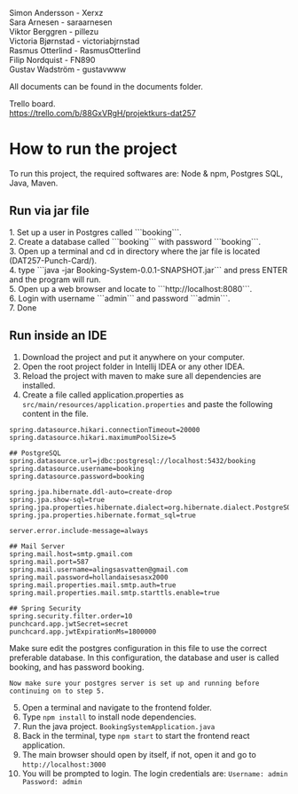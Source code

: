 Simon Andersson - Xerxz  
Sara Arnesen - saraarnesen  
Viktor Berggren - pillezu  
Victoria Bjørnstad - victoriabjrnstad  
Rasmus Otterlind - RasmusOtterlind  
Filip Nordquist - FN890  
Gustav Wadström - gustavwww   

All documents can be found in the documents folder.

Trello board.  
https://trello.com/b/88GxVRgH/projektkurs-dat257

<h1>How to run the project</h1>
To run this project, the required softwares are: Node & npm, Postgres SQL, Java, Maven.

<h2>Run via jar file</h2>
1. Set up a user in Postgres called ```booking```.  </br>
2. Create a database called ```booking``` with password ```booking```.   </br>
3. Open up a terminal and cd in directory where the jar file is located (DAT257-Punch-Card/).  </br>
4. type ```java -jar Booking-System-0.0.1-SNAPSHOT.jar``` and press ENTER and the program will run.  </br>
5. Open up a web browser and locate to ```http://localhost:8080```.  </br>
6. Login with username ```admin``` and password ```admin```.  </br>
7. Done  </br>
  

<h2>Run inside an IDE</h2>  

1. Download the project and put it anywhere on your computer.
2. Open the root project folder in Intellij IDEA or any other IDEA.
3. Reload the project with maven to make sure all dependencies are installed.
4. Create a file called application.properties as ``src/main/resources/application.properties`` and paste the following content in the file.

```
spring.datasource.hikari.connectionTimeout=20000
spring.datasource.hikari.maximumPoolSize=5

## PostgreSQL
spring.datasource.url=jdbc:postgresql://localhost:5432/booking
spring.datasource.username=booking
spring.datasource.password=booking

spring.jpa.hibernate.ddl-auto=create-drop
spring.jpa.show-sql=true
spring.jpa.properties.hibernate.dialect=org.hibernate.dialect.PostgreSQLDialect
spring.jpa.properties.hibernate.format_sql=true

server.error.include-message=always

## Mail Server
spring.mail.host=smtp.gmail.com
spring.mail.port=587
spring.mail.username=alingsasvatten@gmail.com
spring.mail.password=hollandaisesasx2000
spring.mail.properties.mail.smtp.auth=true
spring.mail.properties.mail.smtp.starttls.enable=true

## Spring Security
spring.security.filter.order=10
punchcard.app.jwtSecret=secret
punchcard.app.jwtExpirationMs=1800000
```
Make sure edit the postgres configuration in this file to use the correct preferable database. In this configuration, the database and user is called booking, and has password booking.

```Now make sure your postgres server is set up and running before continuing on to step 5.```

5. Open a terminal and navigate to the frontend folder.
6. Type ```npm install``` to install node dependencies.
7. Run the java project. ```BookingSystemApplication.java```
8. Back in the terminal, type ``npm start`` to start the frontend react application.
9. The main browser should open by itself, if not, open it and go to ``http://localhost:3000``
10. You will be prompted to login. The login credentials are: ``Username: admin Password: admin``
